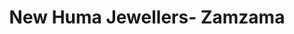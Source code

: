 ---
title: "New Huma Jewellers- Zamzama"
url: /karachi/new-huma-jewellers-zamzama/
shop: Schmuck
---